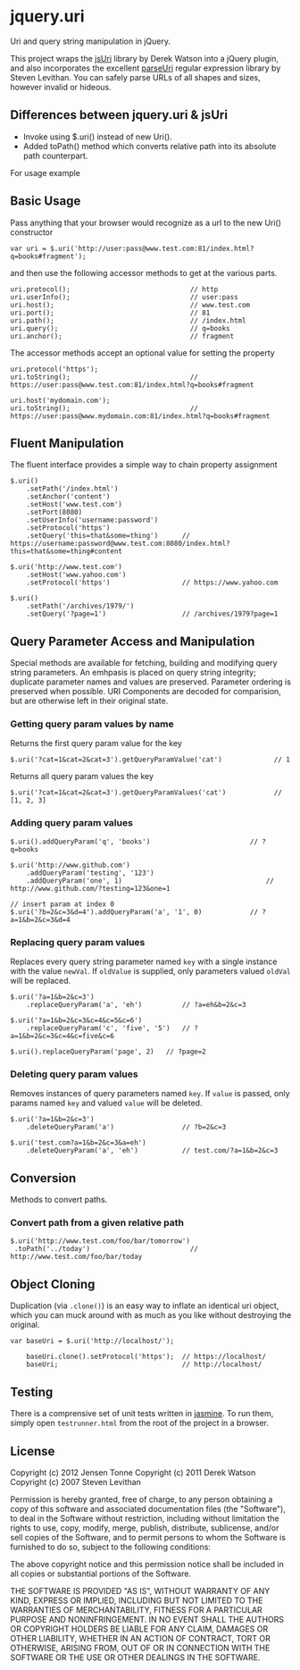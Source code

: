 jquery.uri
==========

Uri and query string manipulation in jQuery.

This project wraps the [jsUri](https://github.com/derek-watson/jsUri) library by Derek Watson into a jQuery plugin, and also incorporates the excellent [parseUri](http://blog.stevenlevithan.com/archives/parseuri) regular expression library by Steven Levithan. You can safely parse URLs of all shapes and sizes, however invalid or hideous.

Differences between jquery.uri & jsUri
--------------------------------------
*   Invoke using $.uri() instead of new Uri().
*   Added toPath() method which converts relative path into its absolute path counterpart.

For usage example

Basic Usage
-----------

Pass anything that your browser would recognize as a url to the new Uri() constructor

    var uri = $.uri('http://user:pass@www.test.com:81/index.html?q=books#fragment');

and then use the following accessor methods to get at the various parts.

    uri.protocol();                              // http
    uri.userInfo();                              // user:pass
    uri.host();                                  // www.test.com
    uri.port();                                  // 81
    uri.path();                                  // /index.html
    uri.query();                                 // q=books
    uri.anchor();                                // fragment

The accessor methods accept an optional value for setting the property

    uri.protocol('https');
    uri.toString();                              // https://user:pass@www.test.com:81/index.html?q=books#fragment

    uri.host('mydomain.com');
    uri.toString();                              // https://user:pass@www.mydomain.com:81/index.html?q=books#fragment


Fluent Manipulation
-------------------

The fluent interface provides a simple way to chain property assignment

    $.uri()
        .setPath('/index.html')
        .setAnchor('content')
        .setHost('www.test.com')
        .setPort(8080)
        .setUserInfo('username:password')
        .setProtocol('https')
        .setQuery('this=that&some=thing')      // https://username:password@www.test.com:8080/index.html?this=that&some=thing#content

    $.uri('http://www.test.com')
        .setHost('www.yahoo.com')
        .setProtocol('https')                  // https://www.yahoo.com

    $.uri()
        .setPath('/archives/1979/')
        .setQuery('?page=1')                   // /archives/1979?page=1

Query Parameter Access and Manipulation
---------------------------------------

Special methods are available for fetching, building and modifying query string parameters. An emhpasis is placed on query string integrity; duplicate parameter names and values are preserved. Parameter ordering is preserved when possible. URI Components are decoded for comparision, but are otherwise left in their original state.

### Getting query param values by name

Returns the first query param value for the key

    $.uri('?cat=1&cat=2&cat=3').getQueryParamValue('cat')             // 1

Returns all query param values the key

    $.uri('?cat=1&cat=2&cat=3').getQueryParamValues('cat')            // [1, 2, 3]

### Adding query param values

    $.uri().addQueryParam('q', 'books')                         // ?q=books

    $.uri('http://www.github.com')
        .addQueryParam('testing', '123')
        .addQueryParam('one', 1)                                    // http://www.github.com/?testing=123&one=1

    // insert param at index 0
    $.uri('?b=2&c=3&d=4').addQueryParam('a', '1', 0)            // ?a=1&b=2&c=3&d=4

### Replacing query param values

Replaces every query string parameter named `key` with a single instance with the value `newVal`. If `oldValue` is supplied, only parameters valued `oldVal` will be replaced.

    $.uri('?a=1&b=2&c=3')
        .replaceQueryParam('a', 'eh')          // ?a=eh&b=2&c=3

    $.uri('?a=1&b=2&c=3&c=4&c=5&c=6')
        .replaceQueryParam('c', 'five', '5')   // ?a=1&b=2&c=3&c=4&c=five&c=6

    $.uri().replaceQueryParam('page', 2)   // ?page=2


### Deleting query param values

Removes instances of query parameters named `key`. If `value` is passed, only params named `key` and valued `value` will be deleted.

    $.uri('?a=1&b=2&c=3')
        .deleteQueryParam('a')                 // ?b=2&c=3

    $.uri('test.com?a=1&b=2&c=3&a=eh')
        .deleteQueryParam('a', 'eh')           // test.com/?a=1&b=2&c=3


Conversion
----------
Methods to convert paths.

### Convert path from a given relative path

    $.uri('http://www.test.com/foo/bar/tomorrow')
     .toPath('../today')                         // http://www.test.com/foo/bar/today


Object Cloning
--------------

Duplication (via `.clone()`) is an easy way to inflate an identical uri object, which you can muck around with as much as you like without destroying the original.

    var baseUri = $.uri('http://localhost/');

        baseUri.clone().setProtocol('https');  // https://localhost/
        baseUri;                               // http://localhost/

Testing
-------

There is a comprensive set of unit tests written in [jasmine](http://pivotal.github.com/jasmine/).
To run them, simply open `testrunner.html` from the root of the project in a browser.

License
-------

Copyright (c) 2012 Jensen Tonne 
Copyright (c) 2011 Derek Watson
Copyright (c) 2007 Steven Levithan

Permission is hereby granted, free of charge, to any person obtaining a
copy of this software and associated documentation files (the "Software"),
to deal in the Software without restriction, including without limitation
the rights to use, copy, modify, merge, publish, distribute, sublicense,
and/or sell copies of the Software, and to permit persons to whom the
Software is furnished to do so, subject to the following conditions:

The above copyright notice and this permission notice shall be included
in all copies or substantial portions of the Software.

THE SOFTWARE IS PROVIDED "AS IS", WITHOUT WARRANTY OF ANY KIND, EXPRESS
OR IMPLIED, INCLUDING BUT NOT LIMITED TO THE WARRANTIES OF MERCHANTABILITY,
FITNESS FOR A PARTICULAR PURPOSE AND NONINFRINGEMENT. IN NO EVENT SHALL
THE AUTHORS OR COPYRIGHT HOLDERS BE LIABLE FOR ANY CLAIM, DAMAGES OR OTHER
LIABILITY, WHETHER IN AN ACTION OF CONTRACT, TORT OR OTHERWISE, ARISING
FROM, OUT OF OR IN CONNECTION WITH THE SOFTWARE OR THE USE OR OTHER
DEALINGS IN THE SOFTWARE.
